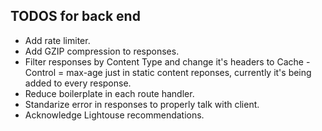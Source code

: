 ## TODOS for back end

- Add rate limiter.
- Add GZIP compression to responses.
- Filter responses by Content Type and change it's headers to Cache - Control = max-age just in static content reponses, currently it's being added to every response.
- Reduce boilerplate in each route handler.
- Standarize error in responses to properly talk with client.
- Acknowledge Lightouse recommendations.
